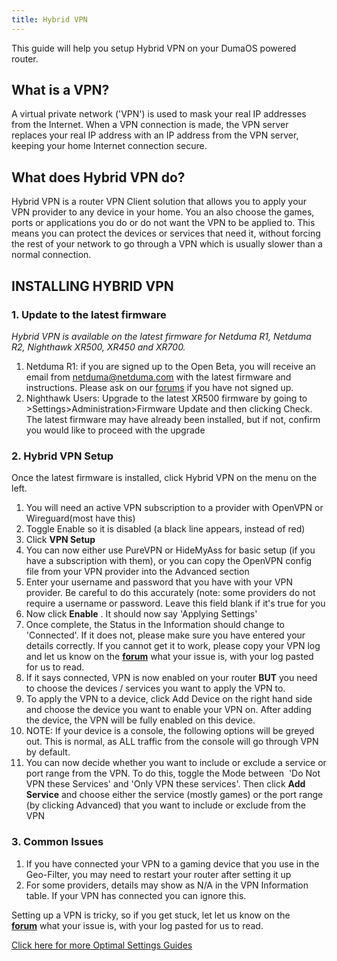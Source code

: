 ```yaml
---
title: Hybrid VPN
---
```


This guide will help you setup Hybrid VPN on your DumaOS powered router. 

## What is a VPN?

A virtual private network ('VPN') is used to mask your real IP addresses from the Internet. When a VPN connection is made, the VPN server replaces your real IP address with an IP address from the VPN server, keeping your home Internet connection secure.

## What does Hybrid VPN do?

Hybrid VPN is a router VPN Client solution that allows you to apply your VPN provider to any device in your home. You an also choose the games, ports or applications you do or do not want the VPN to be applied to. This means you can protect the devices or services that need it, without forcing the rest of your network to go through a VPN which is usually slower than a normal connection.

## INSTALLING HYBRID VPN

### 1. Update to the latest firmware

*Hybrid VPN is available on the latest firmware for Netduma R1, Netduma R2, Nighthawk XR500, XR450 and XR700.* 

1. Netduma R1: if you are signed up to the Open Beta, you will receive an email from [netduma@netduma.com](netduma@netduma.com) with the latest firmware and instructions. Please ask on our [forums](http://forum.netduma.com) if you have not signed up.
2. Nighthawk Users: Upgrade to the latest XR500 firmware by going to >Settings>Administration>Firmware Update and then clicking Check. The latest firmware may have already been installed, but if not, confirm you would like to proceed with the upgrade

### 2. Hybrid VPN Setup

Once the latest firmware is installed, click Hybrid VPN on the menu on the left. 

1. You will need an active VPN subscription to a provider with OpenVPN or Wireguard(most have this)
2. Toggle Enable so it is disabled (a black line appears, instead of red) 
3. Click **VPN Setup**
4. You can now either use PureVPN or HideMyAss for basic setup (if you have a subscription with them), or you can copy the OpenVPN config file from your VPN provider into the Advanced section
5. Enter your username and password that you have with your VPN provider. Be careful to do this accurately (note: some providers do not require a username or password. Leave this field blank if it's true for you
6. Now click **Enable** . It should now say 'Applying Settings' 
7. Once complete, the Status in the Information should change to 'Connected'. If it does not, please make sure you have entered your details correctly. If you cannot get it to work, please copy your VPN log and let us know on the **[forum](http://forum.netduma.com)** what your issue is, with your log pasted for us to read.
8. If it says connected, VPN is now enabled on your router **BUT** you need to choose the devices / services you want to apply the VPN to. 
9. To apply the VPN to a device, click Add Device on the right hand side and choose the device you want to enable your VPN on. After adding the device, the VPN will be fully enabled on this device.
10. NOTE: If your device is a console, the following options will be greyed out. This is normal, as ALL traffic from the console will go through VPN by default.
11. You can now decide whether you want to include or exclude a service or port range from the VPN. To do this, toggle the Mode between  'Do Not VPN these Services' and 'Only VPN these services'. Then click **Add Service** and choose either the service (mostly games) or the port range (by clicking Advanced) that you want to include or exclude from the VPN

### 3. Common Issues

1. If you have connected your VPN to a gaming device that you use in the Geo-Filter, you may need to restart your router after setting it up 
2. For some providers, details may show as N/A in the VPN Information table. If your VPN has connected you can ignore this.

Setting up a VPN is tricky, so if you get stuck, let let us know on the **[forum](http://forum.netduma.com)** what your issue is, with your log pasted for us to read.

[Click here for more Optimal Settings Guides](/docs/dumaos-3/)
